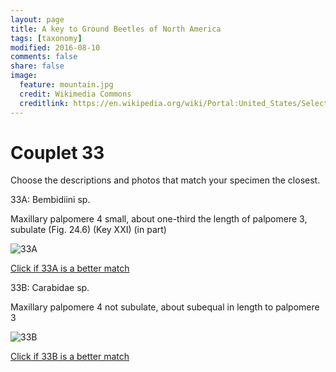 ```yaml
---
layout: page
title: A key to Ground Beetles of North America
tags: [taxonomy]
modified: 2016-08-10
comments: false
share: false
image:
  feature: mountain.jpg
  credit: Wikimedia Commons
  creditlink: https://en.wikipedia.org/wiki/Portal:United_States/Selected_panorama#/media/File:Mount_Ellinor,_Mount_Washington_Panorama.jpg
---
```


# Couplet 33


Choose the descriptions and photos that match your specimen the closest. 

33A: Bembidiini sp. 

Maxillary palpomere 4 small, about one-third the length of palpomere 3, subulate (Fig. 24.6) (Key XXI) (in part)

![33A](//klevan.github.io/images/keyfigs/Key1_33_33A.png)

[Click if 33A is a better match](https://en.wikipedia.org/wiki/Bembidiini)


33B: Carabidae sp. 

Maxillary palpomere 4 not subulate, about subequal in length to palpomere 3

![33B](//klevan.github.io/images/keyfigs/Key1_33_33B.png)

[Click if 33B is a better match](//klevan.github.io/dynamicTaxonomy/Key1_34)

